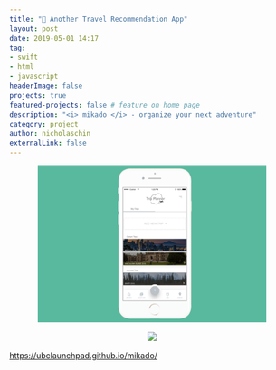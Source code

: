 ```yaml
---
title: "🧳 Another Travel Recommendation App"
layout: post
date: 2019-05-01 14:17
tag: 
- swift
- html
- javascript
headerImage: false
projects: true
featured-projects: false # feature on home page
description: "<i> mikado </i> - organize your next adventure"
category: project
author: nicholaschin
externalLink: false
---
```


<p align="center">
    <img src="/assets/images/projects/mikado-preview.png" width="80%" />
</p>

<p align="center">
    <a href="https://github.com/UBC-VCL/VCLWebFramework"> 
        <img src="https://img.shields.io/badge/github-ubclaunchpad%2Fmikado-green.svg?style=for-the-badge&logo=github">
    </a>
</p>

https://ubclaunchpad.github.io/mikado/ 